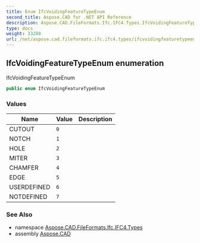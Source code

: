 ```yaml
---
title: Enum IfcVoidingFeatureTypeEnum
second_title: Aspose.CAD for .NET API Reference
description: Aspose.CAD.FileFormats.Ifc.IFC4.Types.IfcVoidingFeatureTypeEnum enum. IfcVoidingFeatureTypeEnum
type: docs
weight: 33280
url: /net/aspose.cad.fileformats.ifc.ifc4.types/ifcvoidingfeaturetypeenum/
---
```

## IfcVoidingFeatureTypeEnum enumeration

IfcVoidingFeatureTypeEnum

```csharp
public enum IfcVoidingFeatureTypeEnum
```

### Values

| Name | Value | Description |
| --- | --- | --- |
| CUTOUT | `0` |  |
| NOTCH | `1` |  |
| HOLE | `2` |  |
| MITER | `3` |  |
| CHAMFER | `4` |  |
| EDGE | `5` |  |
| USERDEFINED | `6` |  |
| NOTDEFINED | `7` |  |

### See Also

* namespace [Aspose.CAD.FileFormats.Ifc.IFC4.Types](../../aspose.cad.fileformats.ifc.ifc4.types/)
* assembly [Aspose.CAD](../../)


